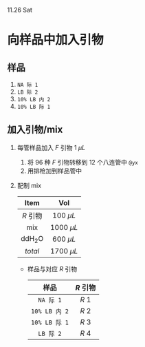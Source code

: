 11.26 Sat

# 向样品中加入引物

## 样品

1. `NA 际 1`
2. `LB 际 2`
3. `10% LB 内 2`
4. `10% LB 际 1`

## 加入引物/mix

1. 每管样品加入 $F$ 引物 $1\ \mu L$ 

   1. 将 $96$ 种 $F$ 引物转移到 $12$ 个八连管中 `@yx`
   2. 用排枪加到样品管中

2. 配制 mix

   |       Item        |      Vol      |
   | :---------------: | :-----------: |
   |     $R$ 引物      | $100\ \mu L$  |
   |        mix        | $1000\ \mu L$ |
   | $\mathrm{ddH_2O}$ | $600\ \mu L$  |
   |      $total$      | $1700\ \mu L$ |

   + 样品与对应 $R$ 引物

     |     样品      | $R$ 引物 |
     | :-----------: | :------: |
     |   `NA 际 1`   |  $R\ 1$  |
     | `10% LB 内 2` |  $R\ 2$  |
     | `10% LB 际 1` |  $R\ 3$  |
     |   `LB 际 2`   |  $R\ 4$  |

     

